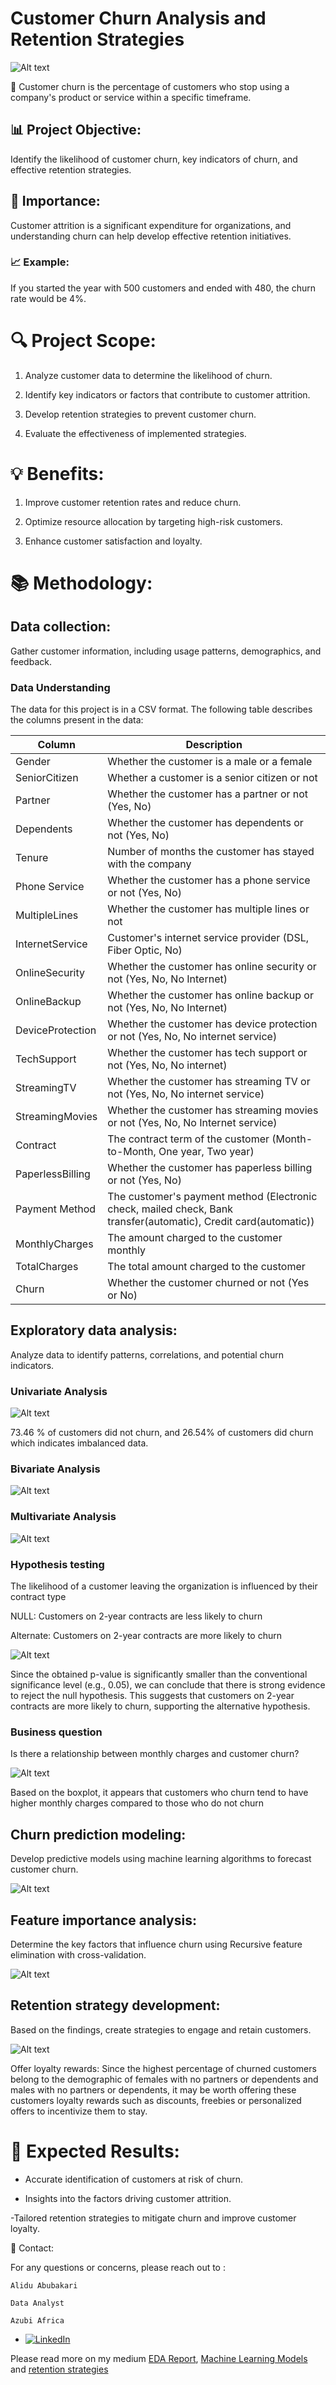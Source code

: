 # Customer Churn Analysis and Retention Strategies

![Alt text](image/banner.jpg)

🔎 Customer churn is the percentage of customers who stop using a company's product or service within a specific timeframe.

## 📊 Project Objective: 

Identify the likelihood of customer churn, key indicators of churn, and effective retention strategies.


## 🎯 Importance: 

Customer attrition is a significant expenditure for organizations, and understanding churn can help develop effective retention initiatives.

### 📈 Example: 

If you started the year with 500 customers and ended with 480, the churn rate would be 4%.

# 🔍 Project Scope:

1. Analyze customer data to determine the likelihood of churn.

2. Identify key indicators or factors that contribute to customer attrition.

3. Develop retention strategies to prevent customer churn.

4. Evaluate the effectiveness of implemented strategies.

# 💡 Benefits:

1. Improve customer retention rates and reduce churn.

2. Optimize resource allocation by targeting high-risk customers.

3. Enhance customer satisfaction and loyalty.

# 📚 Methodology:

## Data collection: 

Gather customer information, including usage patterns, demographics, and feedback.

### Data Understanding

The data for this project is in a CSV format. The following table describes the columns present in the data:

| Column            | Description                                                                                |
|-------------------|--------------------------------------------------------------------------------------------|
| Gender            | Whether the customer is a male or a female                                                  |
| SeniorCitizen     | Whether a customer is a senior citizen or not                                               |
| Partner           | Whether the customer has a partner or not (Yes, No)                                         |
| Dependents        | Whether the customer has dependents or not (Yes, No)                                        |
| Tenure            | Number of months the customer has stayed with the company                                   |
| Phone Service     | Whether the customer has a phone service or not (Yes, No)                                   |
| MultipleLines     | Whether the customer has multiple lines or not                                              |
| InternetService   | Customer's internet service provider (DSL, Fiber Optic, No)                                |
| OnlineSecurity    | Whether the customer has online security or not (Yes, No, No Internet)                      |
| OnlineBackup      | Whether the customer has online backup or not (Yes, No, No Internet)                        |
| DeviceProtection  | Whether the customer has device protection or not (Yes, No, No internet service)            |
| TechSupport       | Whether the customer has tech support or not (Yes, No, No internet)                         |
| StreamingTV       | Whether the customer has streaming TV or not (Yes, No, No internet service)                 |
| StreamingMovies   | Whether the customer has streaming movies or not (Yes, No, No Internet service)             |
| Contract          | The contract term of the customer (Month-to-Month, One year, Two year)                      |
| PaperlessBilling  | Whether the customer has paperless billing or not (Yes, No)                                 |
| Payment Method    | The customer's payment method (Electronic check, mailed check, Bank transfer(automatic), Credit card(automatic)) |
| MonthlyCharges    | The amount charged to the customer monthly                                                 |
| TotalCharges      | The total amount charged to the customer                                                   |
| Churn             | Whether the customer churned or not (Yes or No)                                             |


## Exploratory data analysis: 

Analyze data to identify patterns, correlations, and potential churn indicators.

### Univariate Analysis 

![Alt text](image/Univariate.jpg)

73.46 % of customers did not churn, and 26.54% of customers did churn which indicates imbalanced data. 

### Bivariate Analysis 

![Alt text](image/Bivariate.png)

### Multivariate Analysis 

![Alt text](image/multivariate.png)

### Hypothesis testing 

The likelihood of a customer leaving the organization is influenced by their contract type

NULL: Customers on 2-year contracts are less likely to churn 

Alternate: Customers on 2-year contracts are more likely to churn

![Alt text](image/Hypothesis.png)

Since the obtained p-value is significantly smaller than the conventional significance level (e.g., 0.05), we can conclude that there is strong evidence to reject the null hypothesis. This suggests that customers on 2-year contracts are more likely to churn, supporting the alternative hypothesis.

### Business question

Is there a relationship between monthly charges and customer churn?

![Alt text](image/BusinessQ.png)

Based on the boxplot, it appears that customers who churn tend to have higher monthly charges compared to those who do not churn


## Churn prediction modeling: 

Develop predictive models using machine learning algorithms to forecast customer churn.

![Alt text](image/modelresults.jpg)

## Feature importance analysis: 

Determine the key factors that influence churn using Recursive feature elimination with cross-validation.  

![Alt text](image/featureimportance.jpg)

## Retention strategy development: 

Based on the findings, create strategies to engage and retain customers.

![Alt text](image/retention.jpg)

Offer loyalty rewards: Since the highest percentage of churned customers belong to the demographic of females with no partners or dependents and males with no partners or dependents, it may be worth offering these customers loyalty rewards such as discounts, freebies or personalized offers to incentivize them to stay.


# 🚀 Expected Results:

- Accurate identification of customers at risk of churn.

- Insights into the factors driving customer attrition.

-Tailored retention strategies to mitigate churn and improve customer loyalty.


📧 Contact: 

For any questions or concerns, please reach out to :

`Alidu Abubakari`

`Data Analyst`

`Azubi Africa`

- [![LinkedIn](https://img.shields.io/badge/LinkedIn-%230077B5?logo=linkedin&logoColor=white)](https://www.linkedin.com/in/alidu-abubakari-2612bb57/) 


Please read more on my medium [EDA Report](https://medium.com/@alidu143/unveiling-the-drivers-of-customer-churn-an-analytical-journey-to-improve-retention-part-1-20fbfd602841), [Machine Learning Models](https://medium.com/@alidu143/unveiling-the-drivers-of-customer-churn-an-analytical-journey-to-improve-retention-part-2-ad561a05c20f) and [retention strategies](https://medium.com/@alidu143/unveiling-the-drivers-of-customer-churn-an-analytical-journey-to-improve-retention-part-3-26b3665d1996)